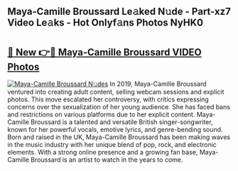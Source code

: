 ## Maya-Camille Broussard Le𝚊ked N𝚞de - Part-xz7 Video Le𝚊ks - Hot Onlyf𝚊ns Photos NyHK0

# <h2><a href="http://ab97866.deff.icu/?id=Maya-Camille+Broussard">🔗 New 👉🔴 Maya-Camille Broussard VIDEO Photos</a></h2>

[![Maya-Camille Broussard N𝚞des](https://i.imgur.com/rIISA9y.gif)](http://ab97866.deff.icu/?id=Maya-Camille+Broussard)
In 2019, Maya-Camille Broussard ventured into creating adult content, selling webcam sessions and explicit photos. This move escalated her controversy, with critics expressing concerns over the sexualization of her young audience. She has faced bans and restrictions on various platforms due to her explicit content. Maya-Camille Broussard is a talented and versatile British singer-songwriter, known for her powerful vocals, emotive lyrics, and genre-bending sound. Born and raised in the UK, Maya-Camille Broussard has been making waves in the music industry with her unique blend of pop, rock, and electronic elements. With a strong online presence and a growing fan base, Maya-Camille Broussard is an artist to watch in the years to come.
